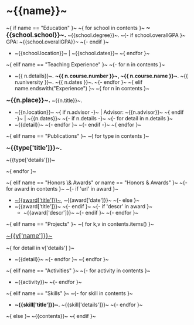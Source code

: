 # ~{{name}}~

~{ if name == "Education" }~
~{ for school in contents }~
__<big>~{{school.school}}~.</big>__  ~{{school.degree}}~.
~{- if school.overallGPA }~
GPA: ~{{school.overallGPA}}~
~{- endif }~

+ ~{{school.location}}~
&#124; ~{{school.dates}}~
~{ endfor }~

~{ elif name == "Teaching Experience" }~
~{- for n in contents }~
+ ~{{ n.details}}~.
  **~{{ n.course.number }}~, ~{{ n.course.name }}~**.
  ~{{ n.university }}~.
  ~{{ n.dates }}~.
~{- endfor }~
~{ elif name.endswith("Experience") }~
~{ for n in contents }~

__<big>~{{n.place}}~.</big>__  ~{{n.title}}~.

+ ~{{n.location}}~
~{ if n.advisor -}~
  &#124; Advisor: ~{{n.advisor}}~
~{ endif -}~
&#124; ~{{n.dates}}~
~{- if n.details -}~
~{- for detail in n.details }~
+ ~{{detail}}~
~{- endfor }~
~{- endif -}~
~{ endfor }~

~{ elif name == "Publications" }~
~{ for type in contents }~

__<big>~{{type['title']}}~.</big>__

~{{type['details']}}~

~{ endfor }~

~{ elif name == "Honors \\& Awards" or name == "Honors & Awards" }~
~{- for award in contents }~
  ~{- if 'url' in award }~
+ [~{{award['title']}}~](~{{award['url']}}~), ~{{award['date']}}~
  ~{- else }~
+ ~{{award['title']}}~
  ~{- endif }~
~{- if 'descr' in award }~
  + ~{{award['descr']}}~
~{- endif }~
~{- endfor }~

~{ elif name == "Projects" }~
~{ for k,v in contents.items() }~

<big>[~{{v['name']}}~](~{{v['url']}}~)</big>

~{ for detail in v['details'] }~
+ ~{{detail}}~
~{- endfor }~
~{ endfor }~

~{ elif name == "Activities" }~
~{- for activity in contents }~
+ ~{{activity}}~
~{- endfor }~

~{ elif name == "Skills" }~
~{- for skill in contents }~
+ __~{{skill['title']}}~.__ ~{{skill['details']}}~
~{- endfor }~

~{ else }~
~{{contents}}~
~{ endif }~
